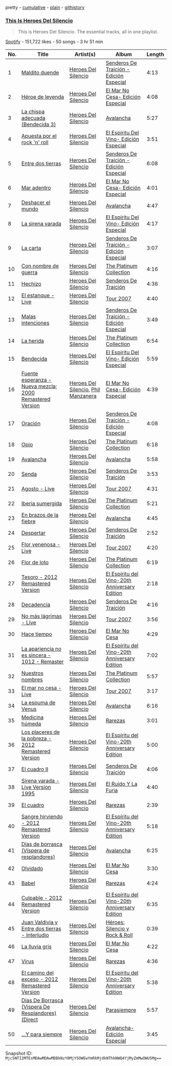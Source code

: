pretty - [cumulative](/playlists/cumulative/37i9dQZF1DZ06evO1ZrCY8.md) - [plain](/playlists/plain/37i9dQZF1DZ06evO1ZrCY8) - [githistory](https://github.githistory.xyz/mackorone/spotify-playlist-archive/blob/main/playlists/plain/37i9dQZF1DZ06evO1ZrCY8)

### [This Is Heroes Del Silencio](https://open.spotify.com/playlist/37i9dQZF1DZ06evO1ZrCY8)

> This is Heroes Del Silencio\. The essential tracks, all in one playlist.

[Spotify](https://open.spotify.com/user/spotify) - 151,722 likes - 50 songs - 3 hr 51 min

| No. | Title | Artist(s) | Album | Length |
|---|---|---|---|---|
| 1 | [Maldito duende](https://open.spotify.com/track/7vcDJCAO356RYkCfiUozmE) | [Heroes Del Silencio](https://open.spotify.com/artist/3qAPxVwIQRBuz5ImPUxpZT) | [Senderos De Traición \- Edición Especial](https://open.spotify.com/album/7DAoA2gOvycforLAKyFD8Y) | 4:13 |
| 2 | [Héroe de leyenda](https://open.spotify.com/track/6pAvXn45z0sktftypuEEzt) | [Heroes Del Silencio](https://open.spotify.com/artist/3qAPxVwIQRBuz5ImPUxpZT) | [El Mar No Cesa\- Edición Especial](https://open.spotify.com/album/1ybmfBatQowYBzowJxE74Y) | 4:08 |
| 3 | [La chispa adecuada \(Bendecida 3\)](https://open.spotify.com/track/4vkSJSyPddHwL7v3l1cuRf) | [Heroes Del Silencio](https://open.spotify.com/artist/3qAPxVwIQRBuz5ImPUxpZT) | [Avalancha](https://open.spotify.com/album/3AikSptzlt3YvobRSMqL68) | 5:27 |
| 4 | [Apuesta por el rock 'n' roll](https://open.spotify.com/track/3HDBNQOTs1vQ33HUedr7IM) | [Heroes Del Silencio](https://open.spotify.com/artist/3qAPxVwIQRBuz5ImPUxpZT) | [El Espíritu Del Vino\- Edición Especial](https://open.spotify.com/album/1HL69BuLCP5QTfz6pE0Qg3) | 3:51 |
| 5 | [Entre dos tierras](https://open.spotify.com/track/7BYqVvoXpQFhs4jJ0qqNZt) | [Heroes Del Silencio](https://open.spotify.com/artist/3qAPxVwIQRBuz5ImPUxpZT) | [Senderos De Traición \- Edición Especial](https://open.spotify.com/album/7DAoA2gOvycforLAKyFD8Y) | 6:08 |
| 6 | [Mar adentro](https://open.spotify.com/track/1Oo6emBm60fXZJU2RCeWpH) | [Heroes Del Silencio](https://open.spotify.com/artist/3qAPxVwIQRBuz5ImPUxpZT) | [El Mar No Cesa\- Edición Especial](https://open.spotify.com/album/1ybmfBatQowYBzowJxE74Y) | 4:01 |
| 7 | [Deshacer el mundo](https://open.spotify.com/track/3ZNs9tTAIX7gzA0G7TUTKr) | [Heroes Del Silencio](https://open.spotify.com/artist/3qAPxVwIQRBuz5ImPUxpZT) | [Avalancha](https://open.spotify.com/album/3AikSptzlt3YvobRSMqL68) | 4:47 |
| 8 | [La sirena varada](https://open.spotify.com/track/185xDOLU8KPZKqhUICnjRz) | [Heroes Del Silencio](https://open.spotify.com/artist/3qAPxVwIQRBuz5ImPUxpZT) | [El Espíritu Del Vino\- Edición Especial](https://open.spotify.com/album/1HL69BuLCP5QTfz6pE0Qg3) | 4:17 |
| 9 | [La carta](https://open.spotify.com/track/2RzZSZbfu3jir4udOhyd75) | [Heroes Del Silencio](https://open.spotify.com/artist/3qAPxVwIQRBuz5ImPUxpZT) | [Senderos De Traición \- Edición Especial](https://open.spotify.com/album/7DAoA2gOvycforLAKyFD8Y) | 3:07 |
| 10 | [Con nombre de guerra](https://open.spotify.com/track/5nzYLJv8lWcD7Zkdgu7ImS) | [Heroes Del Silencio](https://open.spotify.com/artist/3qAPxVwIQRBuz5ImPUxpZT) | [The Platinum Collection](https://open.spotify.com/album/6EdwaXDANI01KsWzOyLFt3) | 4:16 |
| 11 | [Hechizo](https://open.spotify.com/track/4IIXnqZUndaRlMwomxZwIr) | [Heroes Del Silencio](https://open.spotify.com/artist/3qAPxVwIQRBuz5ImPUxpZT) | [Senderos De Traición](https://open.spotify.com/album/6PsBAHuQ8mzQ0VNrTkXazg) | 4:36 |
| 12 | [El estanque \- Live](https://open.spotify.com/track/2vrVlidqD4TPASvwqlBztv) | [Heroes Del Silencio](https://open.spotify.com/artist/3qAPxVwIQRBuz5ImPUxpZT) | [Tour 2007](https://open.spotify.com/album/7agRISos8iXzrqsCQ8Owg6) | 4:40 |
| 13 | [Malas intenciones](https://open.spotify.com/track/7Fi4oyVjarzUUZHTUwS3Wu) | [Heroes Del Silencio](https://open.spotify.com/artist/3qAPxVwIQRBuz5ImPUxpZT) | [Senderos De Traición \- Edición Especial](https://open.spotify.com/album/7DAoA2gOvycforLAKyFD8Y) | 3:49 |
| 14 | [La herida](https://open.spotify.com/track/2aegLCwIWlVYvCjUf641Qr) | [Heroes Del Silencio](https://open.spotify.com/artist/3qAPxVwIQRBuz5ImPUxpZT) | [The Platinum Collection](https://open.spotify.com/album/6EdwaXDANI01KsWzOyLFt3) | 6:54 |
| 15 | [Bendecida](https://open.spotify.com/track/6VvWFKYrRyvlfz4ddteFqv) | [Heroes Del Silencio](https://open.spotify.com/artist/3qAPxVwIQRBuz5ImPUxpZT) | [El Espíritu Del Vino\- Edición Especial](https://open.spotify.com/album/1HL69BuLCP5QTfz6pE0Qg3) | 5:59 |
| 16 | [Fuente esperanza \- Nueva mezcla; 2000 Remastered Version](https://open.spotify.com/track/3O0WzGt1szXy5rv97wv41O) | [Heroes Del Silencio](https://open.spotify.com/artist/3qAPxVwIQRBuz5ImPUxpZT), [Phil Manzanera](https://open.spotify.com/artist/7okyczV3XPmMsbCFcuaxPz) | [El Mar No Cesa\- Edición Especial](https://open.spotify.com/album/1ybmfBatQowYBzowJxE74Y) | 4:39 |
| 17 | [Oración](https://open.spotify.com/track/2y2EIt9PIGMXcxufDBkU9v) | [Heroes Del Silencio](https://open.spotify.com/artist/3qAPxVwIQRBuz5ImPUxpZT) | [Senderos De Traición \- Edición Especial](https://open.spotify.com/album/7DAoA2gOvycforLAKyFD8Y) | 4:08 |
| 18 | [Opio](https://open.spotify.com/track/6OJY8Mc0d3pFCBUaTRnRry) | [Heroes Del Silencio](https://open.spotify.com/artist/3qAPxVwIQRBuz5ImPUxpZT) | [The Platinum Collection](https://open.spotify.com/album/6EdwaXDANI01KsWzOyLFt3) | 6:18 |
| 19 | [Avalancha](https://open.spotify.com/track/2QWiLP3WiFMtmJ08nUTWUC) | [Heroes Del Silencio](https://open.spotify.com/artist/3qAPxVwIQRBuz5ImPUxpZT) | [Avalancha](https://open.spotify.com/album/3AikSptzlt3YvobRSMqL68) | 5:58 |
| 20 | [Senda](https://open.spotify.com/track/1sgk7dkImoLiq4XZU8JZE2) | [Heroes Del Silencio](https://open.spotify.com/artist/3qAPxVwIQRBuz5ImPUxpZT) | [Senderos De Traición](https://open.spotify.com/album/6PsBAHuQ8mzQ0VNrTkXazg) | 3:53 |
| 21 | [Agosto \- Live](https://open.spotify.com/track/2UDS1eIYjO5iAuggMGQTbo) | [Heroes Del Silencio](https://open.spotify.com/artist/3qAPxVwIQRBuz5ImPUxpZT) | [Tour 2007](https://open.spotify.com/album/7agRISos8iXzrqsCQ8Owg6) | 4:31 |
| 22 | [Iberia sumergida](https://open.spotify.com/track/2PKhVCRILDBc7HYSIT9v0u) | [Heroes Del Silencio](https://open.spotify.com/artist/3qAPxVwIQRBuz5ImPUxpZT) | [The Platinum Collection](https://open.spotify.com/album/6EdwaXDANI01KsWzOyLFt3) | 5:21 |
| 23 | [En brazos de la fiebre](https://open.spotify.com/track/7LGH6CjdyJAFxzuqcGF381) | [Heroes Del Silencio](https://open.spotify.com/artist/3qAPxVwIQRBuz5ImPUxpZT) | [Avalancha](https://open.spotify.com/album/3AikSptzlt3YvobRSMqL68) | 4:45 |
| 24 | [Despertar](https://open.spotify.com/track/5nteRi2u2D46hYxA79LPqA) | [Heroes Del Silencio](https://open.spotify.com/artist/3qAPxVwIQRBuz5ImPUxpZT) | [Senderos De Traición](https://open.spotify.com/album/6PsBAHuQ8mzQ0VNrTkXazg) | 2:52 |
| 25 | [Flor venenosa \- Live](https://open.spotify.com/track/10nkc8YgPxgH2FODwpIudJ) | [Heroes Del Silencio](https://open.spotify.com/artist/3qAPxVwIQRBuz5ImPUxpZT) | [Tour 2007](https://open.spotify.com/album/7agRISos8iXzrqsCQ8Owg6) | 4:20 |
| 26 | [Flor de loto](https://open.spotify.com/track/7A0ssOm7kMkPlLPHWpaPUQ) | [Heroes Del Silencio](https://open.spotify.com/artist/3qAPxVwIQRBuz5ImPUxpZT) | [The Platinum Collection](https://open.spotify.com/album/6EdwaXDANI01KsWzOyLFt3) | 6:19 |
| 27 | [Tesoro \- 2012 Remastered Version](https://open.spotify.com/track/3TmK0x5ARV18SQQa1dwreR) | [Heroes Del Silencio](https://open.spotify.com/artist/3qAPxVwIQRBuz5ImPUxpZT) | [El Espíritu del Vino\-20th Anniversary Edition](https://open.spotify.com/album/46OqhyoVeC27eY4keJehHa) | 2:18 |
| 28 | [Decadencia](https://open.spotify.com/track/5Uqw9M6tKMWka2pmMcWGoE) | [Heroes Del Silencio](https://open.spotify.com/artist/3qAPxVwIQRBuz5ImPUxpZT) | [Senderos De Traición](https://open.spotify.com/album/6PsBAHuQ8mzQ0VNrTkXazg) | 4:16 |
| 29 | [No más lágrimas \- Live](https://open.spotify.com/track/4V0Ta8BzcGhF8L9QE22Tfv) | [Heroes Del Silencio](https://open.spotify.com/artist/3qAPxVwIQRBuz5ImPUxpZT) | [Tour 2007](https://open.spotify.com/album/7agRISos8iXzrqsCQ8Owg6) | 3:56 |
| 30 | [Hace tiempo](https://open.spotify.com/track/0oEvR5rjD0MccE7eJBiYTs) | [Heroes Del Silencio](https://open.spotify.com/artist/3qAPxVwIQRBuz5ImPUxpZT) | [El Mar No Cesa](https://open.spotify.com/album/3qnbkXzDzbClaESvDYeEnq) | 4:29 |
| 31 | [La apariencia no es sincera \- 1012 \- Remaster](https://open.spotify.com/track/0Fp4viDIGICGB3aRYP5yWo) | [Heroes Del Silencio](https://open.spotify.com/artist/3qAPxVwIQRBuz5ImPUxpZT) | [El Espíritu del Vino\-20th Anniversary Edition](https://open.spotify.com/album/46OqhyoVeC27eY4keJehHa) | 7:02 |
| 32 | [Nuestros nombres](https://open.spotify.com/track/3SXQxt1VDRzcftYXbodXlf) | [Heroes Del Silencio](https://open.spotify.com/artist/3qAPxVwIQRBuz5ImPUxpZT) | [The Platinum Collection](https://open.spotify.com/album/6EdwaXDANI01KsWzOyLFt3) | 5:57 |
| 33 | [El mar no cesa \- Live](https://open.spotify.com/track/08v40ca902gDGV6HAymDqn) | [Heroes Del Silencio](https://open.spotify.com/artist/3qAPxVwIQRBuz5ImPUxpZT) | [Tour 2007](https://open.spotify.com/album/7agRISos8iXzrqsCQ8Owg6) | 3:17 |
| 34 | [La espuma de Venus](https://open.spotify.com/track/2lZ0yhSadIy79IP5EDjMe2) | [Heroes Del Silencio](https://open.spotify.com/artist/3qAPxVwIQRBuz5ImPUxpZT) | [Avalancha](https://open.spotify.com/album/3AikSptzlt3YvobRSMqL68) | 6:16 |
| 35 | [Medicina húmeda](https://open.spotify.com/track/6MnOGlJkoOKRrkVnzw2dcE) | [Heroes Del Silencio](https://open.spotify.com/artist/3qAPxVwIQRBuz5ImPUxpZT) | [Rarezas](https://open.spotify.com/album/40IpNBUT1eth8c6UTOrBxh) | 3:01 |
| 36 | [Los placeres de la pobreza \- 2012 Remastered Version](https://open.spotify.com/track/0f8Hi2EhqSWkabarO3pMTP) | [Heroes Del Silencio](https://open.spotify.com/artist/3qAPxVwIQRBuz5ImPUxpZT) | [El Espíritu del Vino\-20th Anniversary Edition](https://open.spotify.com/album/46OqhyoVeC27eY4keJehHa) | 5:00 |
| 37 | [El cuadro II](https://open.spotify.com/track/3NpOxII1eBUhQ12y8MA8UJ) | [Heroes Del Silencio](https://open.spotify.com/artist/3qAPxVwIQRBuz5ImPUxpZT) | [Senderos De Traición](https://open.spotify.com/album/6PsBAHuQ8mzQ0VNrTkXazg) | 4:06 |
| 38 | [Sirena varada \- Live Version 1995](https://open.spotify.com/track/3f7xVDw5lev27OLWToRdbS) | [Heroes Del Silencio](https://open.spotify.com/artist/3qAPxVwIQRBuz5ImPUxpZT) | [El Ruído Y La Furia](https://open.spotify.com/album/0G9guzH3d645sjUiyKjloZ) | 4:40 |
| 39 | [El cuadro](https://open.spotify.com/track/4NqE2hU5HW6tTkYGd4qpgu) | [Heroes Del Silencio](https://open.spotify.com/artist/3qAPxVwIQRBuz5ImPUxpZT) | [Rarezas](https://open.spotify.com/album/40IpNBUT1eth8c6UTOrBxh) | 2:39 |
| 40 | [Sangre hirviendo \- 2012 Remastered Version](https://open.spotify.com/track/0Y01aV2CFzCawjqFIArGmB) | [Heroes Del Silencio](https://open.spotify.com/artist/3qAPxVwIQRBuz5ImPUxpZT) | [El Espíritu del Vino\-20th Anniversary Edition](https://open.spotify.com/album/46OqhyoVeC27eY4keJehHa) | 5:18 |
| 41 | [Días de borrasca \(Víspera de resplandores\)](https://open.spotify.com/track/1rxmTXnNZ9PJwVEoyL2kk4) | [Heroes Del Silencio](https://open.spotify.com/artist/3qAPxVwIQRBuz5ImPUxpZT) | [Avalancha](https://open.spotify.com/album/3AikSptzlt3YvobRSMqL68) | 6:25 |
| 42 | [Olvidado](https://open.spotify.com/track/7zk3hfoyY091DiGRET3vfN) | [Heroes Del Silencio](https://open.spotify.com/artist/3qAPxVwIQRBuz5ImPUxpZT) | [El Mar No Cesa](https://open.spotify.com/album/3qnbkXzDzbClaESvDYeEnq) | 3:30 |
| 43 | [Babel](https://open.spotify.com/track/6GvY4JaGqmUwFbgAUCSvFD) | [Heroes Del Silencio](https://open.spotify.com/artist/3qAPxVwIQRBuz5ImPUxpZT) | [Rarezas](https://open.spotify.com/album/40IpNBUT1eth8c6UTOrBxh) | 4:24 |
| 44 | [Culpable \- 2012 Remastered Version](https://open.spotify.com/track/3gs5RdZYD7bUJs8eZNUYfU) | [Heroes Del Silencio](https://open.spotify.com/artist/3qAPxVwIQRBuz5ImPUxpZT) | [El Espíritu del Vino\-20th Anniversary Edition](https://open.spotify.com/album/46OqhyoVeC27eY4keJehHa) | 6:35 |
| 45 | [Juan Valdivia y Entre dos tierras \- Interludio](https://open.spotify.com/track/4wkROZAHQ0E8L71rnbtlPz) | [Heroes Del Silencio](https://open.spotify.com/artist/3qAPxVwIQRBuz5ImPUxpZT) | [Héroes: Silencio y Rock & Roll](https://open.spotify.com/album/6c3S9kBmbQJ50qQRwKuYuV) | 0:39 |
| 46 | [La lluvia gris](https://open.spotify.com/track/3LWr1doKSH2hSfnE9kMX6U) | [Heroes Del Silencio](https://open.spotify.com/artist/3qAPxVwIQRBuz5ImPUxpZT) | [El Mar No Cesa](https://open.spotify.com/album/3qnbkXzDzbClaESvDYeEnq) | 4:22 |
| 47 | [Virus](https://open.spotify.com/track/6vUINIQYy3HylQfwQTrcWL) | [Heroes Del Silencio](https://open.spotify.com/artist/3qAPxVwIQRBuz5ImPUxpZT) | [Rarezas](https://open.spotify.com/album/40IpNBUT1eth8c6UTOrBxh) | 4:36 |
| 48 | [El camino del exceso \- 2012 Remastered Version](https://open.spotify.com/track/3RazmaCGFiOkLQJW1uOjyU) | [Heroes Del Silencio](https://open.spotify.com/artist/3qAPxVwIQRBuz5ImPUxpZT) | [El Espíritu del Vino\-20th Anniversary Edition](https://open.spotify.com/album/46OqhyoVeC27eY4keJehHa) | 5:38 |
| 49 | [Días De Borrasca \(Víspera De Resplandores\) \(Direct](https://open.spotify.com/track/0UtqkyNb7h29EvFyYxgG3R) | [Heroes Del Silencio](https://open.spotify.com/artist/3qAPxVwIQRBuz5ImPUxpZT) | [Parasiempre](https://open.spotify.com/album/3hLMxN4If95jDUnv4ebMxI) | 5:57 |
| 50 | [...Y para siempre](https://open.spotify.com/track/6D7gPrYpET9NhpowaUFT2E) | [Heroes Del Silencio](https://open.spotify.com/artist/3qAPxVwIQRBuz5ImPUxpZT) | [Avalancha\- Edición Especial](https://open.spotify.com/album/5e1v1vALoEYeOLFaFwmxi4) | 3:45 |

Snapshot ID: `Mjc5NTI2MTEsMDAwMDAwMDBkNzY0MjY5OWEwYmRkMjdkNThkNWQ4YjMyZmMwOWU5Mg==`
